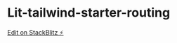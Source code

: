 # Lit-tailwind-starter-routing

[Edit on StackBlitz ⚡️](https://stackblitz.com/edit/vitejs-vite-bfl1yy)